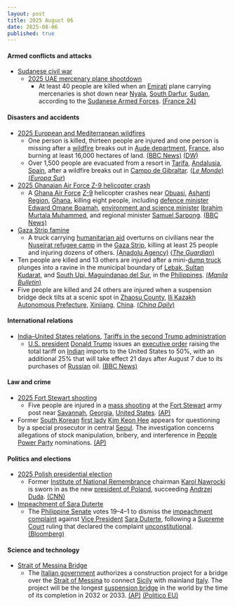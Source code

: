 ```yaml
---
layout: post
title: 2025 August 06
date: 2025-08-06
published: true
---
```



#### Armed conflicts and attacks

* [Sudanese civil war](https://en.wikipedia.org/wiki/Sudanese_civil_war_%282023%E2%80%93present%29 "Sudanese civil war (2023–present)")
  * [2025 UAE mercenary plane shootdown](https://en.wikipedia.org/wiki/2025_UAE_mercenary_plane_shootdown "2025 UAE mercenary plane shootdown")
    * At least 40 people are killed when an [Emirati](https://en.wikipedia.org/wiki/UAE "UAE") plane carrying mercenaries is shot down near [Nyala](https://en.wikipedia.org/wiki/Nyala%2C_South_Darfur "Nyala, South Darfur"), [South Darfur](https://en.wikipedia.org/wiki/South_Darfur "South Darfur"), [Sudan](https://en.wikipedia.org/wiki/Sudan "Sudan"), according to the [Sudanese Armed Forces](https://en.wikipedia.org/wiki/Sudanese_Armed_Forces "Sudanese Armed Forces"). [(France 24)](https://www.france24.com/es/%C3%A1frica/20250806-mercenarios-colombianos-mueren-en-el-derribo-de-avi%C3%B3n-en-sud%C3%A1n)

#### Disasters and accidents

* [2025 European and Mediterranean wildfires](https://en.wikipedia.org/wiki/2025_European_and_Mediterranean_wildfires "2025 European and Mediterranean wildfires")
  * One person is killed, thirteen people are injured and one person is missing after a [wildfire](https://en.wikipedia.org/wiki/Wildfire "Wildfire") breaks out in [Aude department](https://en.wikipedia.org/wiki/Aude "Aude"), [France](https://en.wikipedia.org/wiki/France "France"), also burning at least 16,000 hectares of land. [(BBC News)](https://www.bbc.com/news/articles/cj6y803pjkwo) [(DW)](https://www.dw.com/en/deadly-unprecedented-wildfire-rages-in-southwestern-france/a-73542333)
  * Over 1,500 people are evacuated from a resort in [Tarifa](https://en.wikipedia.org/wiki/Tarifa "Tarifa"), [Andalusia](https://en.wikipedia.org/wiki/Andalusia "Andalusia"), [Spain](https://en.wikipedia.org/wiki/Spain "Spain"), after a wildfire breaks out in [Campo de Gibraltar](https://en.wikipedia.org/wiki/Campo_de_Gibraltar "Campo de Gibraltar"). [(*Le Monde*)](https://www.lemonde.fr/en/europe/article/2025/08/06/wildfire-in-southern-france-kills-one-resort-in-spain-evacuated_6744128_143.html) [(*Europa Sur*)](https://www.europasur.es/tarifa/video-incendio-forestal-caravana-llamas-viento-levante-fuego_8_2004530680.html)
* [2025 Ghanaian Air Force Z-9 helicopter crash](https://en.wikipedia.org/wiki/2025_Ghanaian_Air_Force_Z-9_helicopter_crash "2025 Ghanaian Air Force Z-9 helicopter crash")
  * A [Ghana Air Force](https://en.wikipedia.org/wiki/Ghana_Air_Force "Ghana Air Force") [Z-9](https://en.wikipedia.org/wiki/Harbin_Z-9 "Harbin Z-9") helicopter crashes near [Obuasi](https://en.wikipedia.org/wiki/Obuasi "Obuasi"), [Ashanti Region](https://en.wikipedia.org/wiki/Ashanti_Region "Ashanti Region"), [Ghana](https://en.wikipedia.org/wiki/Ghana "Ghana"), killing eight people, including [defence minister](https://en.wikipedia.org/wiki/Minister_for_Defence_%28Ghana%29 "Minister for Defence (Ghana)") [Edward Omane Boamah](https://en.wikipedia.org/wiki/Edward_Omane_Boamah "Edward Omane Boamah"), [environment and science minister](https://en.wikipedia.org/wiki/Ministry_of_Environment%2C_Science%2C_Technology_and_Innovation "Ministry of Environment, Science, Technology and Innovation") [Ibrahim Murtala Muhammed](https://en.wikipedia.org/wiki/Ibrahim_Murtala_Muhammed "Ibrahim Murtala Muhammed"), and regional minister [Samuel Sarpong](https://en.wikipedia.org/wiki/Samuel_Sarpong "Samuel Sarpong"). [(BBC News)](https://www.bbc.com/pidgin/articles/cqle6xr4qzzo.amp)
* [Gaza Strip famine](https://en.wikipedia.org/wiki/Gaza_Strip_famine "Gaza Strip famine")
  * A truck carrying [humanitarian aid](https://en.wikipedia.org/wiki/Humanitarian_aid "Humanitarian aid") overturns on civilians near the [Nuseirat refugee camp](https://en.wikipedia.org/wiki/Nuseirat_refugee_camp "Nuseirat refugee camp") in the [Gaza Strip](https://en.wikipedia.org/wiki/Gaza_Strip "Gaza Strip"), killing at least 25 people and injuring dozens of others. [(Anadolu Agency)](https://www.aa.com.tr/en/middle-east/at-least-25-dead-after-aid-truck-overturns-on-crowd-in-gaza/3651635) [(*The Guardian*)](https://www.theguardian.com/world/live/2025/aug/06/middle-east-crisis-live-aid-truck-gaza-israel-netanyahu-latest-news-updates)
* Ten people are killed and 13 others are injured after a mini-[dump truck](https://en.wikipedia.org/wiki/Dump_truck "Dump truck") plunges into a ravine in the municipal boundary of [Lebak, Sultan Kudarat](https://en.wikipedia.org/wiki/Lebak%2C_Sultan_Kudarat "Lebak, Sultan Kudarat"), and [South Upi, Maguindanao del Sur](https://en.wikipedia.org/wiki/South_Upi%2C_Maguindanao_del_Sur "South Upi, Maguindanao del Sur"), in the [Philippines](https://en.wikipedia.org/wiki/Philippines "Philippines"). [(*Manila Bulletin*)](https://mb.com.ph/2025/08/06/sultan-ku10-dead-as-truck-plunges-into-ravine)
* Five people are killed and 24 others are injured when a suspension bridge deck tilts at a scenic spot in [Zhaosu County](https://en.wikipedia.org/wiki/Zhaosu_County "Zhaosu County"), [Ili Kazakh Autonomous Prefecture](https://en.wikipedia.org/wiki/Ili_Kazakh_Autonomous_Prefecture "Ili Kazakh Autonomous Prefecture"), [Xinjiang](https://en.wikipedia.org/wiki/Xinjiang "Xinjiang"), [China](https://en.wikipedia.org/wiki/China "China"). [(*China Daily*)](https://global.chinadaily.com.cn/a/202508/07/WS68939a07a3108a99c1905842.html)

#### International relations

* [India–United States relations](https://en.wikipedia.org/wiki/India%E2%80%93United_States_relations "India–United States relations"), [Tariffs in the second Trump administration](https://en.wikipedia.org/wiki/Tariffs_in_the_second_Trump_administration "Tariffs in the second Trump administration")
  * [U.S. president](https://en.wikipedia.org/wiki/President_of_the_United_States "President of the United States") [Donald Trump](https://en.wikipedia.org/wiki/Donald_Trump "Donald Trump") issues an [executive order](https://en.wikipedia.org/wiki/List_of_executive_orders_in_the_second_presidency_of_Donald_Trump "List of executive orders in the second presidency of Donald Trump") raising the total tariff on [Indian](https://en.wikipedia.org/wiki/India "India") imports to the United States to 50%, with an additional 25% that will take effect 21 days after August 7 due to its purchases of [Russian](https://en.wikipedia.org/wiki/Russia "Russia") oil. [(BBC News)](https://www.bbc.com/news/articles/c1dxr1g4y7yo)

#### Law and crime

* [2025 Fort Stewart shooting](https://en.wikipedia.org/wiki/2025_Fort_Stewart_shooting "2025 Fort Stewart shooting")
  * Five people are injured in a [mass shooting](https://en.wikipedia.org/wiki/Mass_shooting "Mass shooting") at the [Fort Stewart](https://en.wikipedia.org/wiki/Fort_Stewart "Fort Stewart") army post near [Savannah](https://en.wikipedia.org/wiki/Savannah%2C_Georgia "Savannah, Georgia"), [Georgia](https://en.wikipedia.org/wiki/Georgia_%28U.S._state%29 "Georgia (U.S. state)"), [United States](https://en.wikipedia.org/wiki/United_States "United States"). [(AP)](https://apnews.com/article/georgia-army-post-lockdown-shooter-0b3b2cda384d1f33d107d988e6088d92)
* Former [South Korean](https://en.wikipedia.org/wiki/South_Korea "South Korea") [first lady](https://en.wikipedia.org/wiki/First_Lady_of_South_Korea "First Lady of South Korea") [Kim Keon Hee](https://en.wikipedia.org/wiki/Kim_Keon_Hee "Kim Keon Hee") appears for questioning by a special prosecutor in central [Seoul](https://en.wikipedia.org/wiki/Seoul "Seoul"). The investigation concerns allegations of stock manipulation, bribery, and interference in [People Power Party](https://en.wikipedia.org/wiki/People_Power_Party "People Power Party") nominations. [(AP)](https://apnews.com/article/south-korea-yoon-kim-keon-hee-corruption-south-korea-43901f4511112c9ca0a158afb832be4f)

#### Politics and elections

* [2025 Polish presidential election](https://en.wikipedia.org/wiki/2025_Polish_presidential_election "2025 Polish presidential election")
  * Former [Institute of National Remembrance](https://en.wikipedia.org/wiki/Institute_of_National_Remembrance "Institute of National Remembrance") chairman [Karol Nawrocki](https://en.wikipedia.org/wiki/Karol_Nawrocki "Karol Nawrocki") is sworn in as the new [president of Poland](https://en.wikipedia.org/wiki/President_of_Poland "President of Poland"), succeeding [Andrzej Duda](https://en.wikipedia.org/wiki/Andrzej_Duda "Andrzej Duda"). [(CNN)](https://edition.cnn.com/2025/08/06/europe/poland-president-nawrocki-sworn-in-intl)
* [Impeachment of Sara Duterte](https://en.wikipedia.org/wiki/Impeachment_of_Sara_Duterte "Impeachment of Sara Duterte")
  * The [Philippine Senate](https://en.wikipedia.org/wiki/Philippine_Senate "Philippine Senate") votes 19–4–1 to dismiss the [impeachment complaint](https://en.wikipedia.org/wiki/Impeachment_in_the_Philippines "Impeachment in the Philippines") against [Vice President](https://en.wikipedia.org/wiki/Vice_President_of_the_Philippines "Vice President of the Philippines") [Sara Duterte](https://en.wikipedia.org/wiki/Sara_Duterte "Sara Duterte"), following a [Supreme Court](https://en.wikipedia.org/wiki/Supreme_Court_of_the_Philippines "Supreme Court of the Philippines") ruling that declared the complaint [unconstitutional](https://en.wikipedia.org/wiki/Constitution_of_the_Philippines "Constitution of the Philippines"). [(Bloomberg)](https://www.bloomberg.com/news/articles/2025-08-06/majority-of-philippine-senators-shelve-duterte-impeachment-case)

#### Science and technology

* [Strait of Messina Bridge](https://en.wikipedia.org/wiki/Strait_of_Messina_Bridge "Strait of Messina Bridge")
  * The [Italian government](https://en.wikipedia.org/wiki/Government_of_Italy "Government of Italy") authorizes a construction project for a bridge over the [Strait of Messina](https://en.wikipedia.org/wiki/Strait_of_Messina "Strait of Messina") to connect [Sicily](https://en.wikipedia.org/wiki/Sicily "Sicily") with mainland [Italy](https://en.wikipedia.org/wiki/Italy "Italy"). The project will be the longest [suspension bridge](https://en.wikipedia.org/wiki/Suspension_bridge "Suspension bridge") in the world by the time of its completion in 2032 or 2033. [(AP)](https://apnews.com/article/italy-messina-bridge-sicily-calabria-meloni-nato-1a19e957e303c46ff51214d54a2dc6d7) [(Politico EU)](https://www.politico.eu/article/italy-gets-final-approval-for-e13-5b-sicily-bridge-project/)
